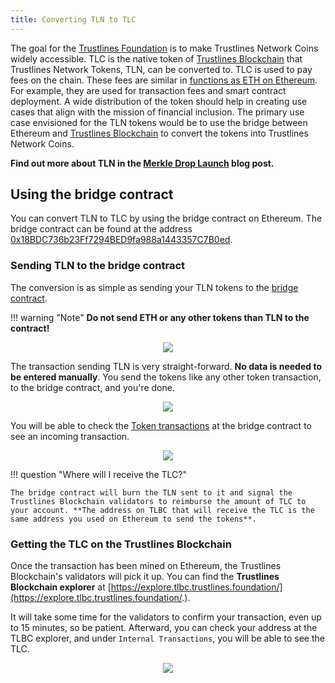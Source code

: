 ```yaml
---
title: Converting TLN to TLC
---
```


The goal for the [Trustlines Foundation](https://trustlines.foundation/index.html) is to make Trustlines Network Coins widely accessible. TLC is the native token of [Trustlines Blockchain](https://blog.trustlines.network/introducing-the-trustlines-blockchain) that Trustlines Network Tokens, TLN, can be converted to. TLC is used to pay fees on the chain. These fees are similar in [functions as ETH on Ethereum](https://blockgeeks.com/guides/ethereum-gas/#What_is_Ethereum_Gas). For example, they are used for transaction fees and smart contract deployment. A wide distribution of the token should help in creating use cases that align with the mission of financial inclusion. The primary use case envisioned for the TLN tokens would be to use the bridge between Ethereum and [Trustlines Blockchain](https://explore.tlbc.trustlines.foundation/) to convert the tokens into Trustlines Network Coins.

**Find out more about TLN in the [Merkle Drop Launch](https://blog.trustlines.network/merkle-drop-launch/) blog post.**

## Using the bridge contract

You can convert TLN to TLC by using the bridge contract on Ethereum. The bridge contract can be found at the address [0x18BDC736b23Ff7294BED9fa988a1443357C7B0ed](https://etherscan.io/address/0x18BDC736b23Ff7294BED9fa988a1443357C7B0ed).

### Sending TLN to the bridge contract

The conversion is as simple as sending your TLN tokens to the [bridge contract](https://etherscan.io/address/0x18BDC736b23Ff7294BED9fa988a1443357C7B0ed).

!!! warning "Note"
    **Do not send ETH or any other tokens than TLN to the contract!**

<center><a class="vdw_a" href="../../../assets/images/tln_to_tlc/tln_to_tlc01.png"><img class="vdw_img" src="../../../assets/images/tln_to_tlc/tln_to_tlc01.png"></a></center>

The transaction sending TLN is very straight-forward. **No data is needed to be entered manually**. You send the tokens like any other token transaction, to the bridge contract, and you're done.

<center><a class="vdw_a" href="../../../assets/images/tln_to_tlc/tln_to_tlc02.png"><img class="vdw_img" src="../../../assets/images/tln_to_tlc/tln_to_tlc02.png"></a></center>

You will be able to check the [Token transactions](https://etherscan.io/address/0x18BDC736b23Ff7294BED9fa988a1443357C7B0ed#tokentxns) at the bridge contract to see an incoming transaction.

<center><a class="vdw_a" href="../../../assets/images/tln_to_tlc/tln_to_tlc03.png"><img class="vdw_img" src="../../../assets/images/tln_to_tlc/tln_to_tlc03.png"></a></center>

!!! question "Where will I receive the TLC?"

    The bridge contract will burn the TLN sent to it and signal the Trustlines Blockchain validators to reimburse the amount of TLC to your account. **The address on TLBC that will receive the TLC is the same address you used on Ethereum to send the tokens**.

### Getting the TLC on the Trustlines Blockchain

Once the transaction has been mined on Ethereum, the Trustlines Blockchain's validators will pick it up. You can find the **Trustlines Blockchain explorer** at [https://explore.tlbc.trustlines.foundation/](https://explore.tlbc.trustlines.foundation/.).

It will take some time for the validators to confirm your transaction, even up to 15 minutes, so be patient. Afterward, you can check your address at the TLBC explorer, and under `Internal Transactions`, you will be able to see the TLC.

<center><a class="vdw_a" href="../../../assets/images/tln_to_tlc/tln_to_tlc04.png"><img class="vdw_img" src="../../../assets/images/tln_to_tlc/tln_to_tlc04.png"></a></center>
